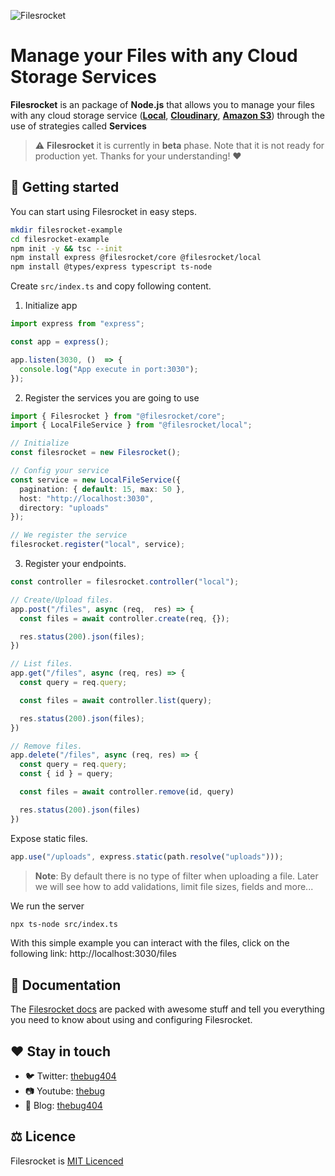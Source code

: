 ![Filesrocket](https://user-images.githubusercontent.com/64434514/148323581-1afc535f-fb2b-4e81-808a-19afe5b4c7c9.png)

# Manage your Files with any Cloud Storage Services

**Filesrocket** is an package of **Node.js** that allows you to manage your files with any cloud storage service ([**Local**](https://github.com/Filesrocket/filesrocket-local), [**Cloudinary**](https://github.com/Filesrocket/filesrocket-cloudinary), [**Amazon S3**](https://github.com/Filesrocket/filesrocket-amazons3)) through the use of strategies called **Services**

> ⚠️ **Filesrocket** it is currently in **beta** phase. Note that it is not ready for production yet. Thanks for your understanding! ❤️
  
## 🚀 Getting started

You can start using Filesrocket in easy steps.

```bash
mkdir filesrocket-example
cd filesrocket-example
npm init -y && tsc --init
npm install express @filesrocket/core @filesrocket/local
npm install @types/express typescript ts-node
```

Create `src/index.ts` and copy following content.

1. Initialize app

```ts
import express from "express";

const app = express();

app.listen(3030, ()  => {
  console.log("App execute in port:3030");
});
```

2. Register the services you are going to use

```ts
import { Filesrocket } from "@filesrocket/core";
import { LocalFileService } from "@filesrocket/local";

// Initialize
const filesrocket = new Filesrocket();

// Config your service
const service = new LocalFileService({
  pagination: { default: 15, max: 50 },
  host: "http://localhost:3030",
  directory: "uploads"
});

// We register the service
filesrocket.register("local", service);
```

3. Register your endpoints.

```ts
const controller = filesrocket.controller("local");

// Create/Upload files.
app.post("/files", async (req,  res) => {
  const files = await controller.create(req, {});

  res.status(200).json(files);
})

// List files.
app.get("/files", async (req, res) => {
  const query = req.query;

  const files = await controller.list(query);

  res.status(200).json(files);
})

// Remove files.
app.delete("/files", async (req, res) => {
  const query = req.query;
  const { id } = query;

  const files = await controller.remove(id, query)

  res.status(200).json(files)
})
```

Expose static files.

```ts
app.use("/uploads", express.static(path.resolve("uploads")));
```

> **Note**: By default there is no type of filter when uploading a file. Later we will see how to add validations, limit file sizes, fields and more...

We run the server

```bash
npx ts-node src/index.ts
```

With this simple example you can interact with the files, click on the following link: http://localhost:3030/files

## 📙 Documentation

The [Filesrocket docs]() are packed with awesome stuff and tell you everything you need to know about using and configuring Filesrocket.

## ❤️ Stay in touch

- 🐦 Twitter: [thebug404](https://twitter.com/thebug404)
- 📷 Youtube: [thebug](https://www.youtube.com/channel/UCHmWusp8DFxj9NR_QxRw6HA)
- 📰 Blog: [thebug404](https://thebug.hashnode.dev)

## ⚖️ Licence

Filesrocket is [MIT Licenced](/LICENCE)

